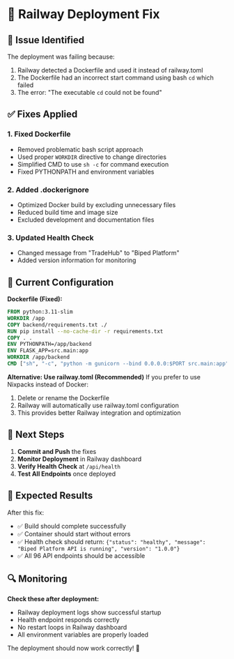 # 🔧 Railway Deployment Fix

## 🚨 Issue Identified
The deployment was failing because:
1. Railway detected a Dockerfile and used it instead of railway.toml
2. The Dockerfile had an incorrect start command using bash `cd` which failed
3. The error: "The executable `cd` could not be found"

## ✅ Fixes Applied

### 1. **Fixed Dockerfile**
- Removed problematic bash script approach
- Used proper `WORKDIR` directive to change directories
- Simplified CMD to use `sh -c` for command execution
- Fixed PYTHONPATH and environment variables

### 2. **Added .dockerignore**
- Optimized Docker build by excluding unnecessary files
- Reduced build time and image size
- Excluded development and documentation files

### 3. **Updated Health Check**
- Changed message from "TradeHub" to "Biped Platform"
- Added version information for monitoring

## 🚀 Current Configuration

**Dockerfile (Fixed):**
```dockerfile
FROM python:3.11-slim
WORKDIR /app
COPY backend/requirements.txt ./
RUN pip install --no-cache-dir -r requirements.txt
COPY . .
ENV PYTHONPATH=/app/backend
ENV FLASK_APP=src.main:app
WORKDIR /app/backend
CMD ["sh", "-c", "python -m gunicorn --bind 0.0.0.0:$PORT src.main:app"]
```

**Alternative: Use railway.toml (Recommended)**
If you prefer to use Nixpacks instead of Docker:
1. Delete or rename the Dockerfile
2. Railway will automatically use railway.toml configuration
3. This provides better Railway integration and optimization

## 🔄 Next Steps

1. **Commit and Push** the fixes
2. **Monitor Deployment** in Railway dashboard
3. **Verify Health Check** at `/api/health`
4. **Test All Endpoints** once deployed

## 🎯 Expected Results

After this fix:
- ✅ Build should complete successfully
- ✅ Container should start without errors
- ✅ Health check should return: `{"status": "healthy", "message": "Biped Platform API is running", "version": "1.0.0"}`
- ✅ All 96 API endpoints should be accessible

## 🔍 Monitoring

**Check these after deployment:**
- Railway deployment logs show successful startup
- Health endpoint responds correctly
- No restart loops in Railway dashboard
- All environment variables are properly loaded

The deployment should now work correctly! 🚀

